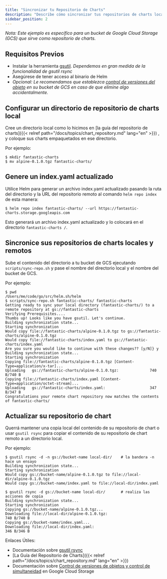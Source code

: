 ```yaml
---
title: "Sincronizar tu Repositorio de Charts"
description: "Describe cómo sincronizar tus repositorios de charts locales y remotos."
sidebar_position: 2
---
```


*Nota: Este ejemplo es específico para un bucket de Google Cloud Storage (GCS)
que sirve como repositorio de charts.*

## Requisitos Previos

* Instalar la herramienta [gsutil](https://cloud.google.com/storage/docs/gsutil).
  *Dependemos en gran medida de la funcionalidad de gsutil rsync*
* Asegúrese de tener acceso al binario de Helm
* _Opcional: Le recomendamos que establezca [control de versiones del
  objeto](https://cloud.google.com/storage/docs/gsutil/addlhelp/ObjectVersioningandConcurrencyControl#top_of_page)
  en su bucket de GCS en caso de que elimine algo accidentalmente._

## Configurar un directorio de repositorio de charts local

Cree un directorio local como lo hicimos en [la guía del repositorio de charts]({{< relref path="/docs/topics/chart_repository.md" lang="en" >}})
, y coloque sus charts empaquetados en ese directorio.

Por ejemplo:

```console
$ mkdir fantastic-charts
$ mv alpine-0.1.0.tgz fantastic-charts/
```

## Genere un index.yaml actualizado

Utilice Helm para generar un archivo index.yaml actualizado pasando la ruta del
directorio y la URL del repositorio remoto al comando `helm repo index` de esta
manera:

```console
$ helm repo index fantastic-charts/ --url https://fantastic-charts.storage.googleapis.com
```

Esto generará un archivo index.yaml actualizado y lo colocará en el directorio
`fantastic-charts /`.

## Sincronice sus repositorios de charts locales y remotos

Sube el contenido del directorio a tu bucket de GCS ejecutando `scripts/sync-repo.sh`
y pase el nombre del directorio local y el nombre del bucket de GCS.

Por ejemplo:

```console
$ pwd
/Users/me/code/go/src/helm.sh/helm
$ scripts/sync-repo.sh fantastic-charts/ fantastic-charts
Getting ready to sync your local directory (fantastic-charts/) to a remote repository at gs://fantastic-charts
Verifying Prerequisites....
Thumbs up! Looks like you have gsutil. Let's continue.
Building synchronization state...
Starting synchronization
Would copy file://fantastic-charts/alpine-0.1.0.tgz to gs://fantastic-charts/alpine-0.1.0.tgz
Would copy file://fantastic-charts/index.yaml to gs://fantastic-charts/index.yaml
Are you sure you would like to continue with these changes?? [y/N]} y
Building synchronization state...
Starting synchronization
Copying file://fantastic-charts/alpine-0.1.0.tgz [Content-Type=application/x-tar]...
Uploading   gs://fantastic-charts/alpine-0.1.0.tgz:              740 B/740 B
Copying file://fantastic-charts/index.yaml [Content-Type=application/octet-stream]...
Uploading   gs://fantastic-charts/index.yaml:                    347 B/347 B
Congratulations your remote chart repository now matches the contents of fantastic-charts/
```

## Actualizar su repositorio de chart

Querrá mantener una copia local del contenido de su repositorio de chart o usar
`gsutil rsync` para copiar el contenido de su repositorio de chart remoto a un
directorio local.

Por ejemplo:

```console
$ gsutil rsync -d -n gs://bucket-name local-dir/    # la bandera -n hace un ensayo
Building synchronization state...
Starting synchronization
Would copy gs://bucket-name/alpine-0.1.0.tgz to file://local-dir/alpine-0.1.0.tgz
Would copy gs://bucket-name/index.yaml to file://local-dir/index.yaml

$ gsutil rsync -d gs://bucket-name local-dir/       # realiza las acciones de copia
Building synchronization state...
Starting synchronization
Copying gs://bucket-name/alpine-0.1.0.tgz...
Downloading file://local-dir/alpine-0.1.0.tgz:                        740 B/740 B
Copying gs://bucket-name/index.yaml...
Downloading file://local-dir/index.yaml:                              346 B/346 B
```

Enlaces Útiles:

* Documentación sobre [gsutil rsync](https://cloud.google.com/storage/docs/gsutil/commands/rsync#description)
* [La Guía del Repositorio de Charts]({{< relref path="/docs/topics/chart_repository.md" lang="en" >}})
* Documentación sobre [Control de versiones de objetos y control de 
  simultaneidad](https://cloud.google.com/storage/docs/gsutil/addlhelp/ObjectVersioningandConcurrencyControl#overview)
  en Google Cloud Storage
